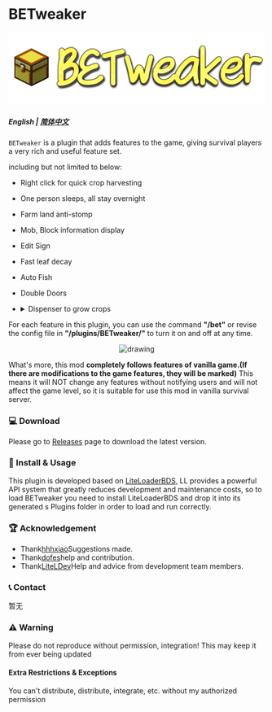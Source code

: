 # BETweaker
<p align="center">
<img src=".github/logo.png" alt="drawing" style="width:600px;"/>
</p>

##### English | [简体中文](README_zh.md)

`BETweaker` is a plugin that adds  features to the game, giving survival players a very rich and useful feature set.

 including but not limited to below:
- Right click for quick crop harvesting
- One person sleeps, all stay overnight
- Farm land anti-stomp
- Mob, Block information display
- Edit Sign
- Fast leaf decay
- Auto Fish
- Double Doors
- <details><summary>Dispenser to grow crops
    </summary>
    We don't want to make large-scale modifications to the minecraft original redstone system.
    So we've to selected some useful blocks for your bds.

        List: crops, saplings, bamboo, mushrooms
        If you don't like it, you can turn off this feature in the plugin config file.
    </details>
For each feature in this plugin, you can use the command **"/bet"** or revise the config file in **"/plugins/BETweaker/"** to turn it on and off at any time.

<p align="center">
<img src="https://s4.ax1x.com/2022/02/25/bkQNdS.png" alt="drawing" style="width:600px;"/>
</p>

What's more, this mod **completely follows features of vanilla game.(If there are modifications to the game features, they will be marked)** This means it will NOT change any features without notifying users and will not affect the game level, so it is suitable for use this mod in vanilla survival server.

### 💻 Download

Please go to [Releases](https://github.com/dreamguxiang/BETweaker/releases) page to download the latest version.

### 🎯 Install & Usage

This plugin is developed based on [LiteLoaderBDS](https://github.com/LiteLDev/LiteLoaderBDS), LL provides a powerful API system that greatly reduces development and maintenance costs, so to load BETweaker you need to install LiteLoaderBDS and drop it into its generated s Plugins folder in order to load and run correctly.

### 🏆 Acknowledgement

- Thank[hhhxiao](https://github.com/hhhxiao)Suggestions made.
- Thank[dofes](https://github.com/dofes)help and contribution.
- Thank[LiteLDev](https://github.com/LiteLDev)Help and advice from development team members.

### 📞 Contact

暂无

### ⚠️ Warning

Please do not reproduce without permission, integration! This may keep it from ever being updated

#### Extra Restrictions & Exceptions

You can't distribute, distribute, integrate, etc. without my authorized permission
